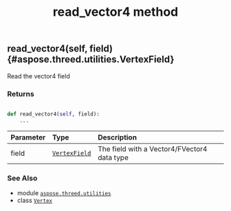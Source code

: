 ﻿---
title: read_vector4 method
second_title: Aspose.3D for Python via .NET API References
description: 
type: docs
weight: 100
url: /python-net/aspose.threed.utilities/vertex/read_vector4/
is_root: false
---

## read_vector4(self, field) {#aspose.threed.utilities.VertexField}

Read the vector4 field


### Returns 





```python

def read_vector4(self, field):
    ...
```


| Parameter | Type | Description |
| :- | :- | :- |
| field | [`VertexField`](/3d/python-net/aspose.threed.utilities/vertexfield) | The field with a Vector4/FVector4 data type |



### See Also
* module [`aspose.threed.utilities`](../../)
* class [`Vertex`](/3d/python-net/aspose.threed.utilities/vertex)
